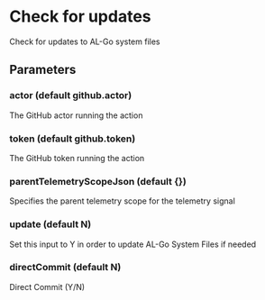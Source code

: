 # Check for updates
Check for updates to AL-Go system files
## Parameters
### actor (default github.actor)
The GitHub actor running the action
### token (default github.token)
The GitHub token running the action
### parentTelemetryScopeJson (default {})
Specifies the parent telemetry scope for the telemetry signal
### update (default N)
Set this input to Y in order to update AL-Go System Files if needed
### directCommit (default N)
Direct Commit (Y/N)
